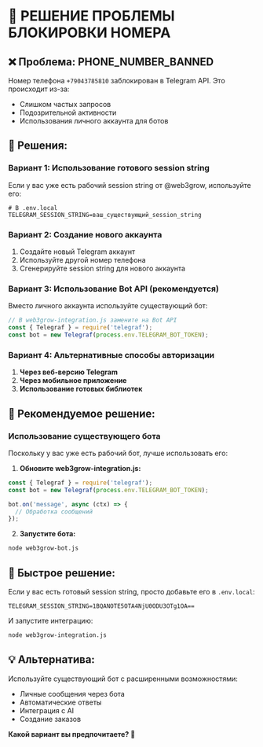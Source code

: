 # 🚨 РЕШЕНИЕ ПРОБЛЕМЫ БЛОКИРОВКИ НОМЕРА

## ❌ Проблема: PHONE_NUMBER_BANNED

Номер телефона `+79043785810` заблокирован в Telegram API. Это происходит из-за:
- Слишком частых запросов
- Подозрительной активности
- Использования личного аккаунта для ботов

## 🔧 Решения:

### Вариант 1: Использование готового session string
Если у вас уже есть рабочий session string от @web3grow, используйте его:

```env
# В .env.local
TELEGRAM_SESSION_STRING=ваш_существующий_session_string
```

### Вариант 2: Создание нового аккаунта
1. Создайте новый Telegram аккаунт
2. Используйте другой номер телефона
3. Сгенерируйте session string для нового аккаунта

### Вариант 3: Использование Bot API (рекомендуется)
Вместо личного аккаунта используйте существующий бот:

```javascript
// В web3grow-integration.js замените на Bot API
const { Telegraf } = require('telegraf');
const bot = new Telegraf(process.env.TELEGRAM_BOT_TOKEN);
```

### Вариант 4: Альтернативные способы авторизации
1. **Через веб-версию Telegram**
2. **Через мобильное приложение**
3. **Использование готовых библиотек**

## 🎯 Рекомендуемое решение:

### Использование существующего бота
Поскольку у вас уже есть рабочий бот, лучше использовать его:

1. **Обновите web3grow-integration.js:**
```javascript
const { Telegraf } = require('telegraf');
const bot = new Telegraf(process.env.TELEGRAM_BOT_TOKEN);

bot.on('message', async (ctx) => {
  // Обработка сообщений
});
```

2. **Запустите бота:**
```bash
node web3grow-bot.js
```

## 🚀 Быстрое решение:

Если у вас есть готовый session string, просто добавьте его в `.env.local`:

```env
TELEGRAM_SESSION_STRING=1BQANOTE5OTA4NjU0ODU3OTg1OA==
```

И запустите интеграцию:
```bash
node web3grow-integration.js
```

## 💡 Альтернатива:

Используйте существующий бот с расширенными возможностями:
- Личные сообщения через бота
- Автоматические ответы
- Интеграция с AI
- Создание заказов

**Какой вариант вы предпочитаете? 🎯** 